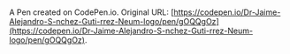 # 

A Pen created on CodePen.io. Original URL: [https://codepen.io/Dr-Jaime-Alejandro-S-nchez-Guti-rrez-Neum-logo/pen/gOQQgOz](https://codepen.io/Dr-Jaime-Alejandro-S-nchez-Guti-rrez-Neum-logo/pen/gOQQgOz).

